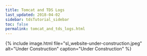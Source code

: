 ```yaml
---
title: Tomcat and TDS Logs
last_updated: 2018-04-02
sidebar: tdsTutorial_sidebar
toc: false
permalink: tomcat_and_tds_logs.html
---
```


{% include image.html file="sl_website-under-construction.jpeg" alt="Under Construction" caption="Under Construction" %}
